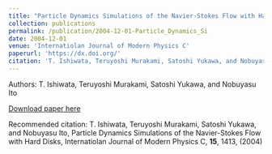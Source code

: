 ```yaml
---
title: "Particle Dynamics Simulations of the Navier-Stokes Flow with Hard Disks"
collection: publications
permalink: /publication/2004-12-01-Particle_Dynamics_Si
date: 2004-12-01
venue: 'Internatiolan Journal of Modern Physics C'
paperurl: 'https://dx.doi.org/'
citation: 'T. Ishiwata, Teruyoshi Murakami, Satoshi Yukawa, and Nobuyasu Ito, Particle Dynamics Simulations of the Navier-Stokes Flow with Hard Disks, Internatiolan Journal of Modern Physics C, <b>15</b>, 1413, (2004)'
---
```


Authors: T. Ishiwata, Teruyoshi Murakami, Satoshi Yukawa, and Nobuyasu Ito


<a href='https://dx.doi.org/'>Download paper here</a>

Recommended citation: T. Ishiwata, Teruyoshi Murakami, Satoshi Yukawa, and Nobuyasu Ito, Particle Dynamics Simulations of the Navier-Stokes Flow with Hard Disks, Internatiolan Journal of Modern Physics C, <b>15</b>, 1413, (2004)